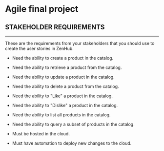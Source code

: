 # Agile final project

## STAKEHOLDER REQUIREMENTS 

---
These are the requirements from your stakeholders that you should use to create the user stories in ZenHub. 

* Need the ability to create a product in the catalog. 

* Need the ability to retrieve a product from the catalog. 

* Need the ability to update a product in the catalog. 

* Need the ability to delete a product from the catalog. 

* Need the ability to "Like" a product in the catalog. 

* Need the ability to "Dislike" a product in the catalog. 

* Need the ability to list all products in the catalog. 

* Need the ability to query a subset of products in the catalog. 

* Must be hosted in the cloud. 

* Must have automation to deploy new changes to the cloud. 

